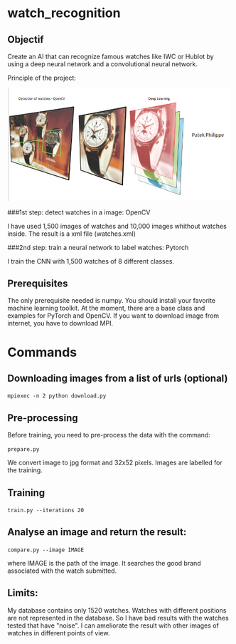 # watch_recognition 

## Objectif

Create an AI that can recognize famous watches like IWC or Hublot by using a deep neural network and a convolutional neural network.

Principle of the project:

<p align="center">
  <img src="https://raw.githubusercontent.com/mbergdoll/watch_recognition/master/Capture.PNG" width="500px"/>
</p>

###1st step: detect watches in a image: OpenCV

I have used 1,500 images of watches and 10,000 images whithout watches inside.
The result is a xml file (watches.xml)

###2nd step: train a neural network to label watches: Pytorch

I train the CNN with 1,500 watches of 8 different classes.

## Prerequisites

The only prerequisite needed is numpy. You should install your favorite machine learning toolkit. 
At the moment, there are a base class and examples for PyTorch and OpenCV.
If you want to download image from internet, you have to download MPI.

# Commands
## Downloading images from a list of urls (optional)

``` mpiexec -n 2 python download.py ```

## Pre-processing

Before training, you need to pre-process the data with the command:

``` prepare.py ```

We convert image to jpg format and 32x52 pixels. Images are labelled for the training.

## Training

``` train.py --iterations 20 ```

## Analyse an image and return the result:

``` compare.py --image IMAGE ```

where IMAGE is the path of the image. It searches the good brand associated with the watch submitted.

## Limits:

My database contains only 1520 watches. Watches with different positions are not represented in the database. So I have bad results with the watches tested that have "noise". I can ameliorate the result with other images of watches in different points of view.


